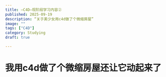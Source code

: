 ```yaml
---
title: —C4D—现阶段学习内容②
published: 2025-09-19
description: “关于美少女用c4d做了个微缩房屋”
image: ""
tags: ["C4D"]
category: Studying
draft: true 

---
```


# 我用c4d做了个微缩房屋还让它动起来了